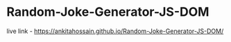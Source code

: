 # Random-Joke-Generator-JS-DOM 
live link -  https://ankitahossain.github.io/Random-Joke-Generator-JS-DOM/
